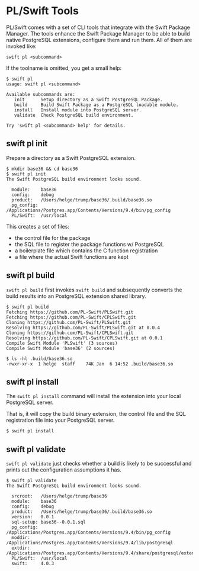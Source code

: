 # PL/Swift Tools

PL/Swift comes with a set of CLI tools that integrate with the 
Swift Package Manager.
The tools enhance the Swift Package Manager to be able to build native
PostgreSQL extensions, configure them and run them.
All of them are invoked like:

    swift pl <subcommand>

If the toolname is omitted, you get a small help:

```
$ swift pl
usage: swift pl <subcommand>

Available subcommands are:
   init      Setup directory as a Swift PostgreSQL Package.
   build     Build Swift Package as a PostgreSQL loadable module.
   install   Install module into PostgreSQL server.
   validate  Check PostgreSQL build environment.

Try 'swift pl <subcommand> help' for details.
```

## swift pl init

Prepare a directory as a Swift PostgreSQL extension.

```
$ mkdir base36 && cd base36
$ swift pl init
The Swift PostgreSQL build environment looks sound.

  module:    base36
  config:    debug
  product:   /Users/helge/trump/base36/.build/base36.so
  pg_config: /Applications/Postgres.app/Contents/Versions/9.4/bin/pg_config
  PL/Swift:  /usr/local
```

This creates a set of files:
- the control file for the package
- the SQL file to register the package functions w/ PostgreSQL
- a boilerplate file which contains the C function registration
- a file where the actual Swift functions are kept

## swift pl build

`swift pl build` first invokes `swift build` and subsequently converts the
build results into an PostgreSQL extension shared library.

```
$ swift pl build
Fetching https://github.com/PL-Swift/PLSwift.git
Fetching https://github.com/PL-Swift/CPLSwift.git
Cloning https://github.com/PL-Swift/PLSwift.git
Resolving https://github.com/PL-Swift/PLSwift.git at 0.0.4
Cloning https://github.com/PL-Swift/CPLSwift.git
Resolving https://github.com/PL-Swift/CPLSwift.git at 0.0.1
Compile Swift Module 'PLSwift' (3 sources)
Compile Swift Module 'base36' (2 sources)

$ ls -hl .build/base36.so
-rwxr-xr-x  1 helge  staff    74K Jan  6 14:52 .build/base36.so
```

## swift pl install

The `swift pl install` command will install the extension into your local
PostgreSQL server.

That is, it will copy the build binary extension,
the control file
and the SQL registration file into your PostgreSQL server.

```
$ swift pl install
```

## swift pl validate

`swift pl validate` just checks whether a build is likely to be successful
and prints out the configuration assumptions it has.

```
$ swift pl validate
The Swift PostgreSQL build environment looks sound.

  srcroot:   /Users/helge/trump/base36
  module:    base36
  config:    debug
  product:   /Users/helge/trump/base36/.build/base36.so
  version:   0.0.1
  sql-setup: base36--0.0.1.sql
  pg_config: /Applications/Postgres.app/Contents/Versions/9.4/bin/pg_config
  moddir:    /Applications/Postgres.app/Contents/Versions/9.4/lib/postgresql
  extdir:    /Applications/Postgres.app/Contents/Versions/9.4/share/postgresql/extension/
  PL/Swift:  /usr/local
  swift:     4.0.3
```
